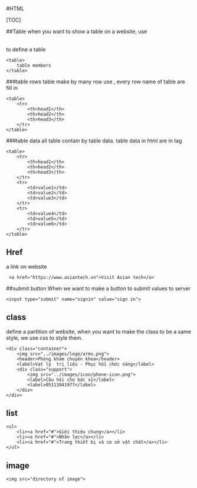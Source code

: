 #HTML

[TOC]


##Table
when you want to show a table on a website, use <table></table> to define a table
```
<table>
	table members
</table>
```
###table rows
table make by many row
use <tr></tr>, every row name of table are fill in <th></th>
```
<table>
	<tr>
		<th>head1</th>
		<th>head2</th>
		<th>head3</th>
	</tr>
</table>
```
###table data
all table contain by table data. table data in html are in <td></td> tag
```
<table>
	<tr>
		<th>head1</th>
		<th>head2</th>
		<th>head3</th>
	</tr>
	<tr>
		<td>value1</td>
		<td>value2</td>
		<td>value3</td>
	</tr>
	<tr>
		<td>value4</td>
		<td>value5</td>
		<td>value6</td>
	</tr>
</table>
```
## Href
a link on website
```
 <a href="https://www.asiantech.vn">Visit Asian tech</a> 
```

##submit button
When we want to make a button to submit values to server
```
<input type="submit" name="signin" value="sign in">
```

## class
define a partition of website, when you want to make the class to be a same style, we use css to style them.
```
<div class="container">
	<img src="../images/logo/arms.png">
	<header>Phòng khám chuyên khoa</header>
	<label>Vạt lý  trị liệu - Phục hồi chức năng</label>
	<div class="support">
		<img src="../images/icon/phone-icon.png">
		<label>Câu hỏi cho bác sĩ</label>
		<label>05113941977</label>
	</div>
</div>
```
## list
```
<ul>
	<li><a href="#">Giới thiệu chung</a></li>
	<li><a href="#">Nhân lực</a></li>
	<li><a href="#">Trang thiết bị và cơ sở vật chất</a></li>
</ul>
```
## image
```
<img src="directory of image">
```

